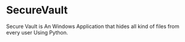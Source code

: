 # SecureVault

Secure Vault is An Windows Application that hides all kind of files from every user Using Python.
